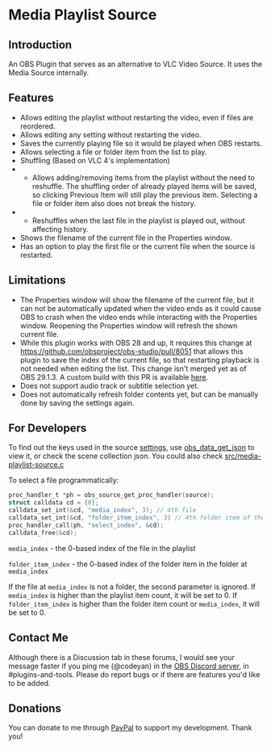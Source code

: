 # Media Playlist Source

## Introduction

An OBS Plugin that serves as an alternative to VLC Video Source. It uses the
Media Source internally.

## Features

- Allows editing the playlist without restarting the video, even if files are
reordered.
- Allows editing any setting without restarting the video.
- Saves the currently playing file so it would be played when OBS restarts.
- Allows selecting a file or folder item from the list to play.
- Shuffling (Based on VLC 4's implementation)
- - Allows adding/removing items from the playlist without the need to
reshuffle. The shuffling order of already played items will be saved, so
clicking Previous Item will still play the previous item. Selecting a file or
folder item also does not break the history.
- - Reshuffles when the last file in the playlist is played out, without
affecting history.
- Shows the filename of the current file in the Properties window.
- Has an option to play the first file or the current file when the source is
restarted.

## Limitations

- The Properties window will show the filename of the current file, but it can
not be automatically updated when the video ends as it could cause OBS to crash
when the video ends while interacting with the Properties window. Reopening the
Properties window will refresh the shown current file.
- While this plugin works with OBS 28 and up, it requires this change at 
https://github.com/obsproject/obs-studio/pull/8051 that allows this plugin to
save the index of the current file, so that restarting playback is not needed
when editing the list. This change isn't merged yet as of OBS 29.1.3.
A custom build with this PR is available
[here](https://github.com/CodeYan01/obs-studio/releases).
- Does not support audio track or subtitle selection yet.
- Does not automatically refresh folder contents yet, but can be manually done
by saving the settings again.

## For Developers
To find out the keys used in the source [settings](https://docs.obsproject.com/reference-sources#c.obs_source_get_settings),
use [obs_data_get_json](https://docs.obsproject.com/reference-settings#c.obs_data_get_json)
to view it, or check the scene collection json. You could also check
[src/media-playlist-source.c](src/media-playlist-source.c)

To select a file programmatically:
```c
proc_handler_t *ph = obs_source_get_proc_handler(source);
struct calldata cd = {0};
calldata_set_int(&cd, "media_index", 3); // 4th file
calldata_set_int(&cd, "folder_item_index", 3) // 4th folder item of the 4th file
proc_handler_call(ph, "select_index", &cd);
calldata_free(&cd);
```
`media_index` - the 0-based index of the file in the playlist

`folder_item_index` - the 0-based index of the folder item in the folder at `media_index`

If the file at `media_index` is not a folder, the second parameter is ignored.
If `media_index` is higher than the playlist item count, it will be set to 0.
If `folder_item_index` is higher than the folder item count or `media_index`,
it will be set to 0.

## Contact Me
Although there is a Discussion tab in these forums, I would see your message
faster if you ping me (@codeyan) in the [OBS Discord server](https://discord.gg/obsproject),
in #plugins-and-tools. Please do report bugs or if there are features you'd like
to be added.

## Donations
You can	donate to me through 
[PayPal](https://www.paypal.com/donate/?hosted_button_id=S9WJDUDB8CK5S)
to support my development. Thank you!
